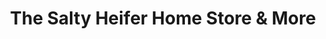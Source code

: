 ---
title: "The Salty Heifer Home Store & More"
url: /mars-hill/the-salty-heifer-home-store-und-more/
shop: Möbel
---